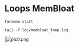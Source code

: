 # Loops MemBloat

```
foreman start
```

```
tail -f log/membloat_loop.log
```

[![pic0.png](https://github.com/romanvbabenko/loops-examples/blob/master/membloat/pic0.png)
